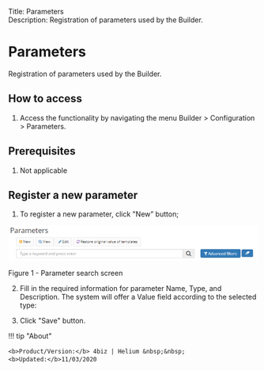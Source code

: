 Title: Parameters  
Description: Registration of parameters used by the Builder.

# Parameters  

Registration of parameters used by the Builder.

## How to access

1.	Access the functionality by navigating the menu Builder > Configuration > Parameters.

## Prerequisites

1. Not applicable  

## Register a new parameter

1.	To register a new parameter, click "New” button;

![Screenshot](images/Parameters-search.png) 

Figure 1 - Parameter search screen  

2.	Fill in the required information for parameter Name, Type, and Description. The system will offer a Value field according to the selected type:

3.	Click "Save" button.


!!! tip "About"

    <b>Product/Version:</b> 4biz | Helium &nbsp;&nbsp;
    <b>Updated:</b>11/03/2020  
